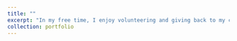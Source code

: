 ```yaml
---
title: ""
excerpt: "In my free time, I enjoy volunteering and giving back to my community through various meaningful activities. I am also passionate about performing, such as theatre, and visual arts, such as painting and crafting. These activities help me to express my creativity and connect with others.  Additionally, I love traveling, hiking, and practicing mindful running, all of which help me stay connected to nature and find balance."
collection: portfolio
---
```

